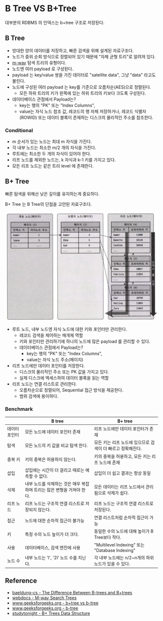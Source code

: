 # B Tree VS B+Tree

대부분의 RDBMS 의 인덱스는 b+tree 구조로 저장된다.

## B Tree

- 방대한 양의 데이터를 저장하고, 빠른 검색을 위해 설계된 자료구조다.
- 노드가 중위 순회 방식으로 정렬되어 있기 때문에 "자체 균형 트리"로 알려져 있다.
- [m-way]((https://webdocs.cs.ualberta.ca/~holte/T26/m-way-trees.html)) 탐색 트리의 유형이다.
- 노드엔 여러 payload 로 구성된다.
- payload 는 key/value 쌍을 가진 데이터로 "satellite data", 그냥 "data" 라고도 불린다.
- 노드에 구성된 여러 payload 는 key를 기준으로 오름차순(AES)으로 정렬된다.
    - 모든 하위 트리의 키가 왼쪽에 있는 하위 트리의 키보다 크도록 구성된다.
- 데이터베이스 관점에서 Payload는?
    - key는 행의 "PK" 또는 "Index Columns",
    - value는 자식 노드 참조 값, 레코드의 행 자체 저장하거나, 레코드 식별자(ROWID) 또는 데이터 블록이 존재하는 디스크의 물리적인 주소를 참조한다.

### Conditional

- m 순서가 있는 노드는 최대 m 자식을 가진다.
- 각 내부 노드는 최소한 m/2 개의 자식을 가진다.
- 루트에는 최소한 두 개의 자식이 있어야 한다.
- 리프 노드를 제외한 노드는, k 자식과 k-1 키를 가지고 있다.
- 모든 리프 노드는 같은 트리 level 에 존재한다.

## B+ Tree

빠른 탐색을 위해선 낮은 깊이를 유지하는게 중요하다.

B+ Tree 는 B Tree의 단점을 고안된 자료구조다.

![b+tree-index.png](./images/b+tree-index.png)

- 루트 노드, 내부 노드엔 자식 노드에 대한 키와 포인터만 관리한다.
    - 레코드 검색을 제어하는 매개체 역할
    - 키와 포인터만 관리하기에 하나의 노드에 많은 payload 를 관리할 수 있다.
    - 데이터베이스 관점에서 Payload는?
        - key는 행의 "PK" 또는 "Index Columns",
        - value는 자식 노드 주소(페이지)
- 리프 노드에만 데이터 포인터를 저장한다.
    - 디스크의 물리적인 주소 또는 PK 값을 가지고 있다.
    - 실제 디스크에 엑세스하여 데이터 블록을 읽는 역할
- 리프 노드는 연결 리스트로 관리한다.
    - 오름차순으로 정렬되어, Sequential 접근 방식을 제공한다.
    - 범위 검색에 용이하다.

### Benchmark

|         | B tree                                    | B+ tree                                      |
|---------|-------------------------------------------|----------------------------------------------|
| 데이터 포인터 | 모든 노드에 데이터 포인터 존재                         | 	리프 노드에만 데이터 포인터가 존재                         |
| 탐색      | 모든 노드의 키 값을 비교 탐색 한다.                     | 모든 키는 리프 노드에 있으므로 검색이 더 빠르고 정확해진다.           |
| 중복 키    | 키의 중복은 허용하지 않는다.                          | 	키의 중복을 허용하고, 모든 키는 리프 노드에 존재                |
| 삽입      | 삽입에는 시간이 더 걸리고 때로는 예측할 수 없다.              | 삽입이 더 쉽고 결과는 항상 동일                           |
| 삭제      | 내부 노드를 삭제하는 것은 매우 복잡하며 트리는 많은 변형을 거쳐야 한다. | 모든 데이터는 리프 노드에서 관리됨으로 삭제가 쉽다.                |
| 리프  노드  | 리프 노드는 구조적 연결 리스트로 저장되지 않는다.              | 리프 노드는 구조적 연결 리스트로 저장된다.                     |
| 접근      | 노드에 대한 순차적 접근이 불가능                        | 연결 리스트처럼 순차적 접근이 가능                          |
| 키       | 특정 수의 노드 높이가 더 크다.                        | 동일한 수의 노드에 대해 높이가 B Tree보다 작다.               |
| 사용      | 데이터베이스, 검색 엔진에 사용                         | "Multilevel Indexing" 또는 "Database Indexing" |
| 노드 수    | 	내부 노드는 'l', '2l' 노드 수를 지닌다.              | 각 내부 노드에는 n/2~n개의 하위 노드가 있을 수 있다.            |

## Reference

- [baeldung-cs - The Difference Between B-trees and B+trees](https://www.baeldung.com/cs/b-trees-vs-btrees)
- [webdocs - M-way Search Trees](https://webdocs.cs.ualberta.ca/~holte/T26/m-way-trees.html)
- [www.geeksforgeeks.org - b+tree vs b-tree](https://www.geeksforgeeks.org/difference-between-b-tree-and-b-tree/)
- [www.geeksforgeeks.org - b-tree](https://www.geeksforgeeks.org/introduction-of-b-tree-2/)
- [studytonight - B+ Trees Data Structure](https://www.studytonight.com/advanced-data-structures/b-plus-trees-data-structure)
